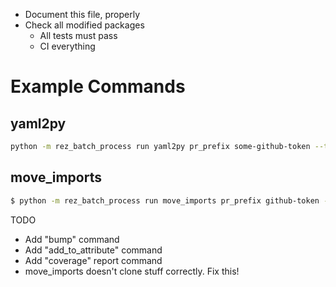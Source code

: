 - Document this file, properly
- Check all modified packages
    - All tests must pass
    - CI everything


# Example Commands
## yaml2py

```sh
python -m rez_batch_process run yaml2py pr_prefix some-github-token --temporary-directory /tmp/place --keep-temporary-files                                                                 
```


## move_imports

```sh
$ python -m rez_batch_process run move_imports pr_prefix github-token --temporary-directory /tmp/place3 --keep-temporary-files --why "asdfomthing" --arguments "'. foo,bar' --requirements foo_package,bar --deprecate existing,foo"
```


TODO
 - Add "bump" command
 - Add "add_to_attribute" command
 - Add "coverage" report command
 - move_imports doesn't clone stuff correctly. Fix this!
